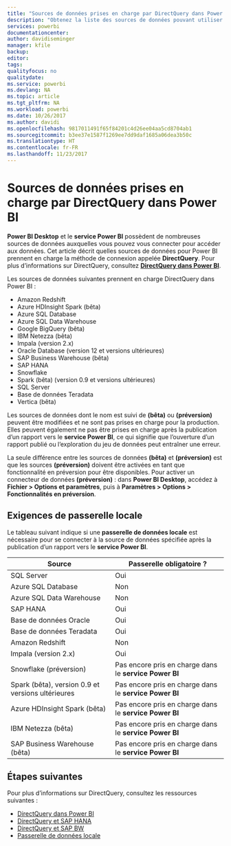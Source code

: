 ```yaml
---
title: "Sources de données prises en charge par DirectQuery dans Power BI"
description: "Obtenez la liste des sources de données pouvant utiliser DirectQuery."
services: powerbi
documentationcenter: 
author: davidiseminger
manager: kfile
backup: 
editor: 
tags: 
qualityfocus: no
qualitydate: 
ms.service: powerbi
ms.devlang: NA
ms.topic: article
ms.tgt_pltfrm: NA
ms.workload: powerbi
ms.date: 10/26/2017
ms.author: davidi
ms.openlocfilehash: 9817011491f65f84201c4d26ee04aa5cd8704ab1
ms.sourcegitcommit: b3ee37e1587f1269ee7dd9daf1685a06dea3b50c
ms.translationtype: HT
ms.contentlocale: fr-FR
ms.lasthandoff: 11/23/2017
---
```

# <a name="data-sources-supported-by-directquery-in-power-bi"></a>Sources de données prises en charge par DirectQuery dans Power BI
**Power BI Desktop** et le **service Power BI** possèdent de nombreuses sources de données auxquelles vous pouvez vous connecter pour accéder aux données. Cet article décrit quelles sources de données pour Power BI prennent en charge la méthode de connexion appelée **DirectQuery**. Pour plus d’informations sur DirectQuery, consultez [**DirectQuery dans Power BI**](desktop-directquery-about.md).

Les sources de données suivantes prennent en charge DirectQuery dans Power BI :

* Amazon Redshift
* Azure HDInsight Spark (bêta)
* Azure SQL Database
* Azure SQL Data Warehouse
* Google BigQuery (bêta)
* IBM Netezza (bêta)
* Impala (version 2.x)
* Oracle Database (version 12 et versions ultérieures)
* SAP Business Warehouse (bêta)
* SAP HANA
* Snowflake
* Spark (bêta) (version 0.9 et versions ultérieures)
* SQL Server
* Base de données Teradata
* Vertica (bêta)

Les sources de données dont le nom est suivi de **(bêta)** ou **(préversion)** peuvent être modifiées et ne sont pas prises en charge pour la production. Elles peuvent également ne pas être prises en charge après la publication d’un rapport vers le **service Power BI**, ce qui signifie que l’ouverture d’un rapport publié ou l’exploration du jeu de données peut entraîner une erreur.

La seule différence entre les sources de données **(bêta)** et **(préversion)** est que les sources **(préversion)** doivent être activées en tant que fonctionnalité en préversion pour être disponibles. Pour activer un connecteur de données **(préversion)** : dans **Power BI Desktop**, accédez à **Fichier > Options et paramètres**, puis à **Paramètres > Options > Fonctionnalités en préversion**.

## <a name="on-premises-gateway-requirements"></a>Exigences de passerelle locale
Le tableau suivant indique si une **passerelle de données locale** est nécessaire pour se connecter à la source de données spécifiée après la publication d’un rapport vers le **service Power BI**.

| Source | Passerelle obligatoire ? |
| --- | --- |
| SQL Server |Oui |
| Azure SQL Database |Non |
| Azure SQL Data Warehouse |Non |
| SAP HANA |Oui |
| Base de données Oracle |Oui |
| Base de données Teradata |Oui |
| Amazon Redshift |Non |
| Impala (version 2.x) |Oui |
| Snowflake (préversion) |Pas encore pris en charge dans le **service Power BI** |
| Spark (bêta), version 0.9 et versions ultérieures |Pas encore pris en charge dans le **service Power BI** |
| Azure HDInsight Spark (bêta) |Pas encore pris en charge dans le **service Power BI** |
| IBM Netezza (bêta) |Pas encore pris en charge dans le **service Power BI** |
| SAP Business Warehouse (bêta) |Pas encore pris en charge dans le **service Power BI** |

## <a name="next-steps"></a>Étapes suivantes
Pour plus d’informations sur DirectQuery, consultez les ressources suivantes :

* [DirectQuery dans Power BI](desktop-directquery-about.md)
* [DirectQuery et SAP HANA](desktop-directquery-sap-hana.md)
* [DirectQuery et SAP BW](desktop-directquery-sap-bw.md)
* [Passerelle de données locale](service-gateway-onprem.md)

